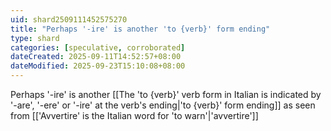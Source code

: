 ```yaml
---
uid: shard2509111452575270
title: "Perhaps '-ire' is another 'to {verb}' form ending"
type: shard
categories: [speculative, corroborated]
dateCreated: 2025-09-11T14:52:57+08:00
dateModified: 2025-09-23T15:10:08+08:00
---
```

Perhaps '-ire' is another [[The 'to {verb}' verb form in Italian is indicated by '-are', '-ere' or '-ire' at the verb's ending|'to {verb}' form ending]] as seen from [['Avvertire' is the Italian word for 'to warn'|'avvertire']]